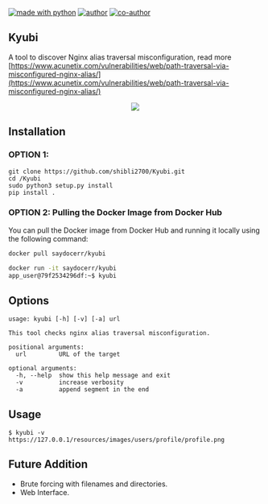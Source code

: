 [![made with python](https://img.shields.io/badge/made%20in-python-red)](https://img.shields.io/badge/made%20in-python-red)
[![author](https://img.shields.io/badge/author-shibli2700-blue)](https://img.shields.io/badge/author-shibli2700-blue)
[![co-author](https://img.shields.io/badge/co_author-saami97-green)](https://img.shields.io/badge/author-shibli2700-green)
## Kyubi

A tool to discover Nginx alias traversal misconfiguration, read more [https://www.acunetix.com/vulnerabilities/web/path-traversal-via-misconfigured-nginx-alias/](https://www.acunetix.com/vulnerabilities/web/path-traversal-via-misconfigured-nginx-alias/)

<p align="center"><img src="https://i.postimg.cc/NfvjVmJj/Capture.jpg" /></p>

## Installation

### OPTION 1: 

```
git clone https://github.com/shibli2700/Kyubi.git
cd /Kyubi
sudo python3 setup.py install
pip install .
```

### OPTION 2: Pulling the Docker Image from Docker Hub

You can pull the Docker image from Docker Hub and running it locally using the following command:

```bash
docker pull saydocerr/kyubi
```

```bash
docker run -it saydocerr/kyubi
app_user@79f2534296df:~$ kyubi
```


## Options
```
usage: kyubi [-h] [-v] [-a] url

This tool checks nginx alias traversal misconfiguration.

positional arguments:
  url         URL of the target

optional arguments:
  -h, --help  show this help message and exit
  -v          increase verbosity
  -a          append segment in the end
  ```

 


## Usage

```
$ kyubi -v https://127.0.0.1/resources/images/users/profile/profile.png
```

## Future Addition

* Brute forcing with filenames and directories.
* Web Interface.

